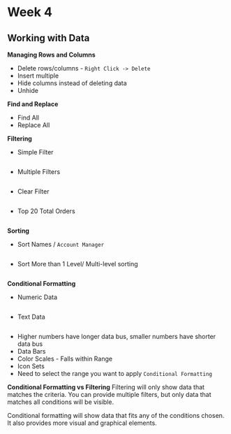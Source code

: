 # Week 4
## Working with Data

**Managing Rows and Columns**
* Delete rows/columns - `Right Click -> Delete`
* Insert multiple 
* Hide columns instead of deleting data
* Unhide

**Find and Replace**
* Find All
* Replace All

**Filtering**
* Simple Filter

![]()

* Multiple Filters

![]()

* Clear Filter

![]()

* Top 20 Total Orders

![]()

**Sorting**
* Sort Names / `Account Manager`

![]()

* Sort More than 1 Level/ Multi-level sorting

![]()

**Conditional Formatting**
* Numeric Data

![]()

* Text Data

![]()

* Higher numbers have longer data bus, smaller numbers have shorter data bus
* Data Bars
* Color Scales - Falls within Range
* Icon Sets
* Need to select the range you want to apply `Conditional Formatting`

**Conditional Formatting vs Filtering**
Filtering will only show data that matches the criteria. You can provide multiple filters, but only data that matches all conditions will be visible.

Conditional formatting will show data that fits any of the conditions chosen. It also provides more visual and graphical elements.